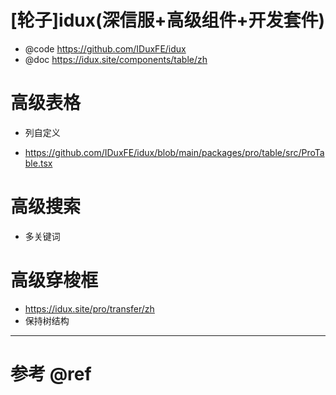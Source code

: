 # [轮子]idux(深信服+高级组件+开发套件)

- @code https://github.com/IDuxFE/idux
- @doc https://idux.site/components/table/zh

# 高级表格

- 列自定义

- https://github.com/IDuxFE/idux/blob/main/packages/pro/table/src/ProTable.tsx

# 高级搜索

- 多关键词

# 高级穿梭框

- https://idux.site/pro/transfer/zh
- 保持树结构

---

# 参考 @ref